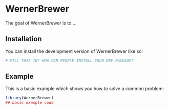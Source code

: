 
# WernerBrewer

<!-- badges: start -->
<!-- badges: end -->

The goal of WernerBrewer is to ...

## Installation

You can install the development version of WernerBrewer like so:

``` r
# FILL THIS IN! HOW CAN PEOPLE INSTALL YOUR DEV PACKAGE?
```

## Example

This is a basic example which shows you how to solve a common problem:

``` r
library(WernerBrewer)
## basic example code
```

